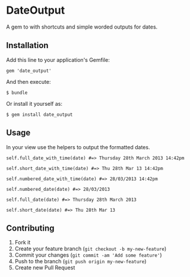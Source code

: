 # DateOutput

A gem to with shortcuts and simple worded outputs for dates.

## Installation

Add this line to your application's Gemfile:

    gem 'date_output'

And then execute:

    $ bundle

Or install it yourself as:

    $ gem install date_output

## Usage

In your view use the helpers to output the formatted dates.
	
	self.full_date_with_time(date) #=> Thursday 28th March 2013 14:42pm
	
	self.short_date_with_time(date) #=> Thu 28th Mar 13 14:42pm
	  
	self.numbered_date_with_time(date) #=> 28/03/2013 14:42pm
	   
	self.numbered_date(date) #=> 28/03/2013
	  
	self.full_date(date) #=> Thursday 28th March 2013
	  
	self.short_date(date) #=> Thu 28th Mar 13

## Contributing

1. Fork it
2. Create your feature branch (`git checkout -b my-new-feature`)
3. Commit your changes (`git commit -am 'Add some feature'`)
4. Push to the branch (`git push origin my-new-feature`)
5. Create new Pull Request
